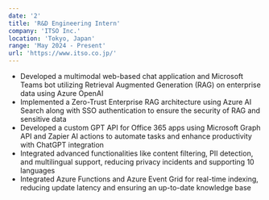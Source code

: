 ```yaml
---
date: '2'
title: 'R&D Engineering Intern'
company: 'ITSO Inc.'
location: 'Tokyo, Japan'
range: 'May 2024 - Present'
url: 'https://www.itso.co.jp/'
---
```


- Developed a multimodal web-based chat application and Microsoft Teams bot utilizing Retrieval Augmented Generation (RAG) on enterprise data using Azure OpenAI
- Implemented a Zero-Trust Enterprise RAG architecture using Azure AI Search along with SSO authentication to ensure the security of RAG and sensitive data
- Developed a custom GPT API for Office 365 apps using Microsoft Graph API and Zapier AI actions to automate tasks and enhance productivity with ChatGPT integration
- Integrated advanced functionalities like content filtering, PII detection, and multilingual support, reducing privacy incidents and supporting 10 languages
- Integrated Azure Functions and Azure Event Grid for real-time indexing, reducing update latency and ensuring an up-to-date knowledge base
